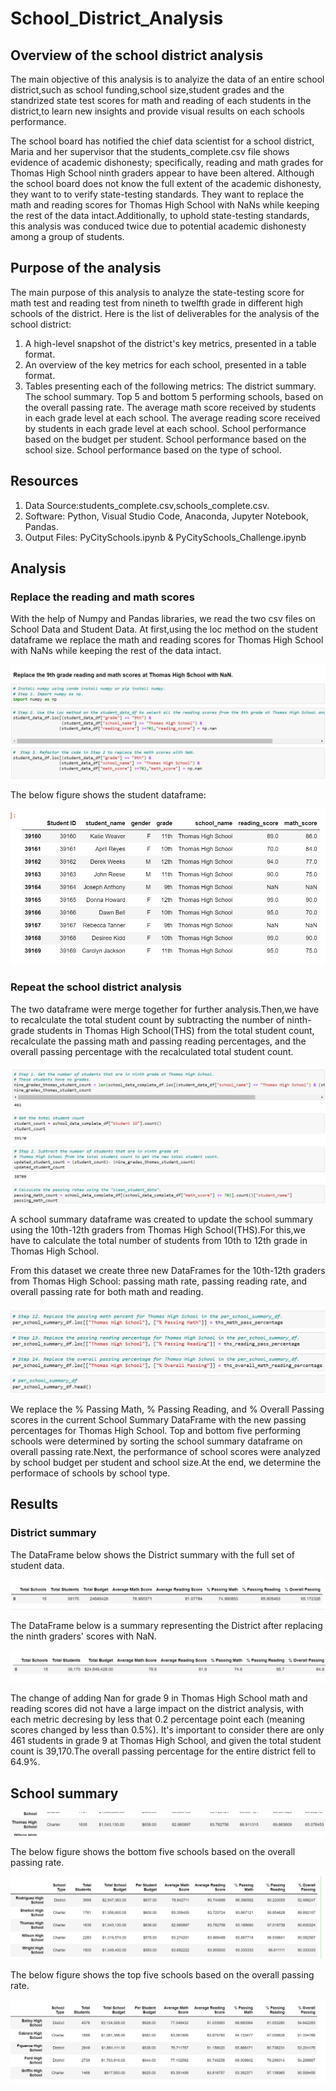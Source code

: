 # School_District_Analysis
## Overview of the school district analysis
 The main objective of this analysis is to analyize the data of an entire school district,such as school funding,school size,student grades and the standrized state test scores for math and reading of each students in the district,to learn new insights and provide visual results on each schools performance.
 
 The school board has notified the chief data scientist for a school district, Maria and her supervisor that the students_complete.csv file shows evidence of academic dishonesty; specifically, reading and math grades for Thomas High School ninth graders appear to have been altered. Although the school board does not know the full extent of the academic dishonesty, they want to to verify state-testing standards. They want to replace the math and reading scores for Thomas High School with NaNs while keeping the rest of the data intact.Additionally, to uphold state-testing standards, this analysis was conduced twice due to potential academic dishonesty among a group of students.
 
## Purpose of the analysis

The main purpose of this analysis to analyze the state-testing score for math test and reading test from nineth to twelfth grade in different high schools of the district. Here is the list of deliverables for the analysis of the school district:

 1. A high-level snapshot of the district's key metrics, presented in a table format.
 2. An overview of the key metrics for each school, presented in a table format.
 3. Tables presenting each of the following metrics:
    The district summary.
    The school summary.
    Top 5 and bottom 5 performing schools, based on the overall passing rate.
    The average math score received by students in each grade level at each school.
    The average reading score received by students in each grade level at each school.
    School performance based on the budget per student.
    School performance based on the school size.
    School performance based on the type of school.
  
## Resources

1. Data Source:students_complete.csv,schools_complete.csv.
2. Software: Python, Visual Studio Code, Anaconda, Jupyter Notebook, Pandas.
3. Output Files: PyCitySchools.ipynb & PyCitySchools_Challenge.ipynb 

## Analysis

### Replace the reading and math scores


With the help of Numpy and Pandas libraries, we read the two csv files on School Data and Student Data. At first,using the loc method on the student dataframe we replace the math and reading scores for Thomas High School with NaNs while keeping the rest of the data intact.

![](https://github.com/akthersr/School_District_Analysis/blob/main/9th%20grade%20nan.png)

The below figure shows the student dataframe:

![](https://github.com/akthersr/School_District_Analysis/blob/main/student%20data%20frame%20nan.png)

 ### Repeat the school district analysis
 
 The two dataframe were merge together for further analysis.Then,we have to recalculate the total student count by subtracting the number of ninth-grade students in Thomas High School(THS) from the total student count, recalculate the passing math and passing reading percentages, and the overall passing percentage with the recalculated total student count.
 
 ![](https://github.com/akthersr/School_District_Analysis/blob/main/ths%20count.png)
 
 A school summary dataframe was created to update the school summary using the 10th-12th graders from Thomas High School(THS).For this,we have to calculate the total number of students from 10th to 12th grade in Thomas High School.
 
From this dataset we create three new DataFrames for the 10th-12th graders from Thomas High School: passing math rate,  passing reading rate, and overall passing rate for both math and reading.

![](https://github.com/akthersr/School_District_Analysis/blob/main/overall%20ths.png)

We replace the % Passing Math, % Passing Reading, and % Overall Passing scores in the current School Summary DataFrame with the new passing percentages for Thomas High School. Top and bottom five performing schools were determined by sorting the school summary dataframe on overall passing rate.Next, the performance of school scores were analyzed by school budget per student and  school size.At the end, we determine the performace of schools by school type.
 
 ## Results

### District summary 

The DataFrame below shows the District summary with the full set of student data.

![](https://github.com/akthersr/School_District_Analysis/blob/main/district%20summary%20original.png)

The DataFrame below is a summary representing the District after replacing the ninth graders' scores with NaN.

![district summary](https://github.com/akthersr/School_District_Analysis/blob/main/Resources/district%20summary.png)

The change of adding Nan for grade 9 in Thomas High School math and reading scores did not have a large impact on the district analysis, with each metric decresing by less that 0.2 percentage point each (meaning scores changed by less than 0.5%). It's important to consider there are only 461 students in grade 9 at Thomas High School, and given the total student count is 39,170.The overall passing percentage for the entire district fell to 64.9%.
   
## School summary

![](https://github.com/akthersr/School_District_Analysis/blob/main/school%20summary%20THS.png)

The below figure shows the bottom five schools based on the overall passing rate.

![](https://github.com/akthersr/School_District_Analysis/blob/main/overall%20passing%20of%20bottom%20school.png)

The below figure shows the top five schools based on the overall passing rate.

![](https://github.com/akthersr/School_District_Analysis/blob/main/overall%20passing%20for%20top%20schools.png)



